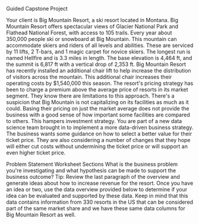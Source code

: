 Guided Capstone Project 



Your client is Big Mountain Resort, a ski resort located in Montana. Big Mountain Resort
offers spectacular views of Glacier National Park and Flathead National Forest, with
access to 105 trails. Every year about 350,000 people ski or snowboard at Big Mountain.
This mountain can accommodate skiers and riders of all levels and abilities.
These are serviced by 11 lifts, 2 T-bars, and 1 magic carpet for novice skiers. The
longest run is named Hellfire and is 3.3 miles in length. The base elevation is 4,464 ft,
and the summit is 6,817 ft with a vertical drop of 2,353 ft.
Big Mountain Resort has recently installed an additional chair lift to help increase the
distribution of visitors across the mountain. This additional chair increases their
operating costs by $1,540,000 this season.
The resort's pricing strategy has been to charge a premium above the average price of
resorts in its market segment. They know there are limitations to this approach. There's
a suspicion that Big Mountain is not capitalizing on its facilities as much as it could.
Basing their pricing on just the market average does not provide the business with a
good sense of how important some facilities are compared to others. This hampers
investment strategy. You are part of a new data science team brought in to implement a
more data-driven business strategy. The business wants some guidance on how to
select a better value for their ticket price. They are also considering a number of
changes that they hope will either cut costs without undermining the ticket price or will
support an even higher ticket price.

Problem Statement Worksheet Sections
What is the business problem you're investigating and what hypothesis can be made to
support the business outcome?
Tip: Review the last paragraph of the overview and generate ideas about how to
increase revenue for the resort. Once you have an idea or two, use the data overview
provided below to determine if your idea can be evaluated and supported by these data.
Keep in mind that this data contains information from 330 resorts in the US that can be
considered part of the same market share and we have these same data columns for
Big Mountain Resort as well.
